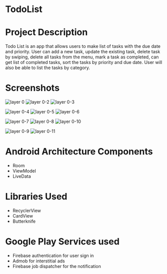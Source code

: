 # TodoList
# Project Description
Todo List is an app that allows users to make list of tasks with the due date and priority. User can add a new task, update the existing task, delete task by swiping, delete all tasks from the menu, mark a task as completed, can get list of completed tasks, sort the tasks by priority and due date. User will also be able to list the tasks by category.
# Screenshots
![layer 0](https://user-images.githubusercontent.com/8518978/47373592-2b172b80-d6ba-11e8-9ca9-dbb607ef82be.png)
![layer 0-2](https://user-images.githubusercontent.com/8518978/47373596-2ce0ef00-d6ba-11e8-8e94-09bbf46cd948.png)
![layer 0-3](https://user-images.githubusercontent.com/8518978/47373598-2eaab280-d6ba-11e8-8a9f-e3d44bcdb51f.png)

![layer 0-4](https://user-images.githubusercontent.com/8518978/47373605-30747600-d6ba-11e8-8a99-87d7f4b70242.png)
![layer 0-5](https://user-images.githubusercontent.com/8518978/47373612-323e3980-d6ba-11e8-916a-5f8c9dcfa295.png)
![layer 0-6](https://user-images.githubusercontent.com/8518978/47373615-3407fd00-d6ba-11e8-8554-1a1c47eccf13.png)

![layer 0-7](https://user-images.githubusercontent.com/8518978/47373623-35d1c080-d6ba-11e8-9581-08ad4384206a.png)
![layer 0-8](https://user-images.githubusercontent.com/8518978/47373627-379b8400-d6ba-11e8-8037-37779a7824ca.png)
![layer 0-10](https://user-images.githubusercontent.com/8518978/47373644-3a967480-d6ba-11e8-9653-141261e223e3.png)

![layer 0-9](https://user-images.githubusercontent.com/8518978/47373635-39654780-d6ba-11e8-9c6e-662440aa50b6.png)
![layer 0-11](https://user-images.githubusercontent.com/8518978/47374270-8695e900-d6bb-11e8-8c97-b0f588359145.png)
# Android Architecture Components
- Room
- ViewModel
- LiveData
# Libraries Used
- RecyclerView
- CardView
- Butterknife
# Google Play Services used
- Firebase authentication for user sign in
- Admob for interstitial ads
- Firebase job dispatcher for the notification


